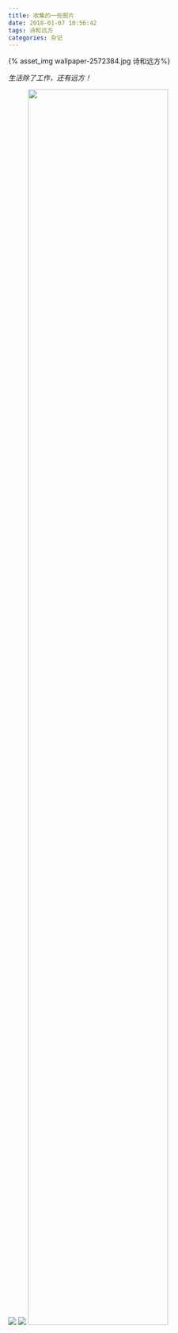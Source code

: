 ```yaml
---
title: 收集的一些图片
date: 2018-01-07 10:56:42
tags: 诗和远方
categories: 杂记
---
```


{% asset_img wallpaper-2572384.jpg 诗和远方%}

 *生活除了工作，还有远方！*
 
<!-- more -->
<img src="http://blog.zhangruipeng.me/hexo-theme-minos/gallery/guitarist.jpg" >
<img src="http://blog.zhangruipeng.me/hexo-theme-minos/gallery/music2.jpg" >
<img src="https://yiliashaw.github.io/assets/wallpaper-2572384.jpg" width="75%" height="80%">
